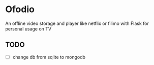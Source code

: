 # Ofodio

An offline video storage and player like netflix or filimo with Flask for personal usage on TV

## TODO
- [ ] change db from sqlite to mongodb
